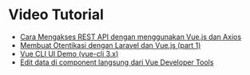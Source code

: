 # Video Tutorial

* [Cara Mengakses REST API dengan menggunakan Vue.js dan Axios](https://youtu.be/q1dKK7euDak)
* [Membuat Otentikasi dengan Laravel dan Vue.js (part 1)](https://youtu.be/bx0eAttQuLA)
* [Vue CLI UI Demo (vue-cli 3.x)](https://youtu.be/UwMEsbVNiI0)
* [Edit data di component langsung dari Vue Developer Tools](https://youtu.be/Qp9fjID-NJg)

